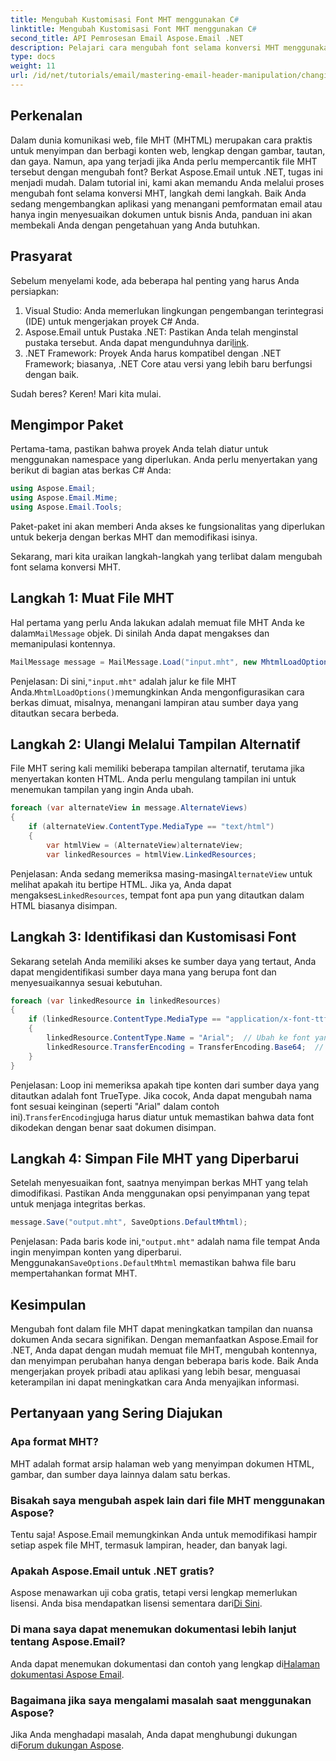 ```yaml
---
title: Mengubah Kustomisasi Font MHT menggunakan C#
linktitle: Mengubah Kustomisasi Font MHT menggunakan C#
second_title: API Pemrosesan Email Aspose.Email .NET
description: Pelajari cara mengubah font selama konversi MHT menggunakan Aspose.Email untuk .NET. Ikuti panduan langkah demi langkah ini untuk kustomisasi yang mudah.
type: docs
weight: 11
url: /id/net/tutorials/email/mastering-email-header-manipulation/changing-mht-font-customization/
---
```

## Perkenalan

Dalam dunia komunikasi web, file MHT (MHTML) merupakan cara praktis untuk menyimpan dan berbagi konten web, lengkap dengan gambar, tautan, dan gaya. Namun, apa yang terjadi jika Anda perlu mempercantik file MHT tersebut dengan mengubah font? Berkat Aspose.Email untuk .NET, tugas ini menjadi mudah. Dalam tutorial ini, kami akan memandu Anda melalui proses mengubah font selama konversi MHT, langkah demi langkah. Baik Anda sedang mengembangkan aplikasi yang menangani pemformatan email atau hanya ingin menyesuaikan dokumen untuk bisnis Anda, panduan ini akan membekali Anda dengan pengetahuan yang Anda butuhkan.

## Prasyarat

Sebelum menyelami kode, ada beberapa hal penting yang harus Anda persiapkan:

1. Visual Studio: Anda memerlukan lingkungan pengembangan terintegrasi (IDE) untuk mengerjakan proyek C# Anda.
2.  Aspose.Email untuk Pustaka .NET: Pastikan Anda telah menginstal pustaka tersebut. Anda dapat mengunduhnya dari[link](https://releases.aspose.com/email/net/).
3. .NET Framework: Proyek Anda harus kompatibel dengan .NET Framework; biasanya, .NET Core atau versi yang lebih baru berfungsi dengan baik.

Sudah beres? Keren! Mari kita mulai.

## Mengimpor Paket

Pertama-tama, pastikan bahwa proyek Anda telah diatur untuk menggunakan namespace yang diperlukan. Anda perlu menyertakan yang berikut di bagian atas berkas C# Anda:

```csharp
using Aspose.Email;
using Aspose.Email.Mime;
using Aspose.Email.Tools;
```

Paket-paket ini akan memberi Anda akses ke fungsionalitas yang diperlukan untuk bekerja dengan berkas MHT dan memodifikasi isinya.

Sekarang, mari kita uraikan langkah-langkah yang terlibat dalam mengubah font selama konversi MHT.

## Langkah 1: Muat File MHT

 Hal pertama yang perlu Anda lakukan adalah memuat file MHT Anda ke dalam`MailMessage` objek. Di sinilah Anda dapat mengakses dan memanipulasi kontennya.

```csharp
MailMessage message = MailMessage.Load("input.mht", new MhtmlLoadOptions());
```

 Penjelasan: Di sini,`"input.mht"` adalah jalur ke file MHT Anda.`MhtmlLoadOptions()`memungkinkan Anda mengonfigurasikan cara berkas dimuat, misalnya, menangani lampiran atau sumber daya yang ditautkan secara berbeda.

## Langkah 2: Ulangi Melalui Tampilan Alternatif

File MHT sering kali memiliki beberapa tampilan alternatif, terutama jika menyertakan konten HTML. Anda perlu mengulang tampilan ini untuk menemukan tampilan yang ingin Anda ubah.

```csharp
foreach (var alternateView in message.AlternateViews)
{
    if (alternateView.ContentType.MediaType == "text/html")
    {
        var htmlView = (AlternateView)alternateView;
        var linkedResources = htmlView.LinkedResources;
```

 Penjelasan: Anda sedang memeriksa masing-masing`AlternateView` untuk melihat apakah itu bertipe HTML. Jika ya, Anda dapat mengakses`LinkedResources`, tempat font apa pun yang ditautkan dalam HTML biasanya disimpan.

## Langkah 3: Identifikasi dan Kustomisasi Font

Sekarang setelah Anda memiliki akses ke sumber daya yang tertaut, Anda dapat mengidentifikasi sumber daya mana yang berupa font dan menyesuaikannya sesuai kebutuhan.

```csharp
foreach (var linkedResource in linkedResources)
{
    if (linkedResource.ContentType.MediaType == "application/x-font-ttf")
    {
        linkedResource.ContentType.Name = "Arial";  // Ubah ke font yang diinginkan
        linkedResource.TransferEncoding = TransferEncoding.Base64;  // Pastikan sudah dikodekan dengan benar
    }
}
```

 Penjelasan: Loop ini memeriksa apakah tipe konten dari sumber daya yang ditautkan adalah font TrueType. Jika cocok, Anda dapat mengubah nama font sesuai keinginan (seperti "Arial" dalam contoh ini).`TransferEncoding`juga harus diatur untuk memastikan bahwa data font dikodekan dengan benar saat dokumen disimpan.

## Langkah 4: Simpan File MHT yang Diperbarui

Setelah menyesuaikan font, saatnya menyimpan berkas MHT yang telah dimodifikasi. Pastikan Anda menggunakan opsi penyimpanan yang tepat untuk menjaga integritas berkas.

```csharp
message.Save("output.mht", SaveOptions.DefaultMhtml);
```

 Penjelasan: Pada baris kode ini,`"output.mht"` adalah nama file tempat Anda ingin menyimpan konten yang diperbarui. Menggunakan`SaveOptions.DefaultMhtml` memastikan bahwa file baru mempertahankan format MHT.

## Kesimpulan

Mengubah font dalam file MHT dapat meningkatkan tampilan dan nuansa dokumen Anda secara signifikan. Dengan memanfaatkan Aspose.Email for .NET, Anda dapat dengan mudah memuat file MHT, mengubah kontennya, dan menyimpan perubahan hanya dengan beberapa baris kode. Baik Anda mengerjakan proyek pribadi atau aplikasi yang lebih besar, menguasai keterampilan ini dapat meningkatkan cara Anda menyajikan informasi.

## Pertanyaan yang Sering Diajukan

### Apa format MHT?
MHT adalah format arsip halaman web yang menyimpan dokumen HTML, gambar, dan sumber daya lainnya dalam satu berkas.

### Bisakah saya mengubah aspek lain dari file MHT menggunakan Aspose?
Tentu saja! Aspose.Email memungkinkan Anda untuk memodifikasi hampir setiap aspek file MHT, termasuk lampiran, header, dan banyak lagi.

### Apakah Aspose.Email untuk .NET gratis?
 Aspose menawarkan uji coba gratis, tetapi versi lengkap memerlukan lisensi. Anda bisa mendapatkan lisensi sementara dari[Di Sini](https://purchase.aspose.com/temporary-license/).

### Di mana saya dapat menemukan dokumentasi lebih lanjut tentang Aspose.Email?
 Anda dapat menemukan dokumentasi dan contoh yang lengkap di[Halaman dokumentasi Aspose Email](https://reference.aspose.com/email/net/).

### Bagaimana jika saya mengalami masalah saat menggunakan Aspose?
 Jika Anda menghadapi masalah, Anda dapat menghubungi dukungan di[Forum dukungan Aspose](https://forum.aspose.com/c/email/12/).